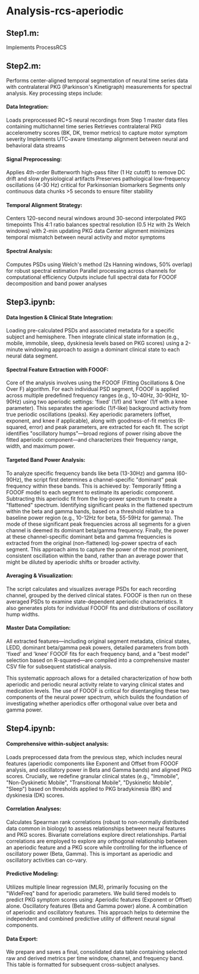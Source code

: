 # Analysis-rcs-aperiodic  

## Step1.m:  
Implements ProcessRCS

## Step2.m:
Performs center-aligned temporal segmentation of neural time series data with contralateral PKG (Parkinson's Kinetigraph) measurements for spectral analysis. Key processing steps include:

#### Data Integration:

Loads preprocessed RC+S neural recordings from Step 1 master data files containing multichannel time series
Retrieves contralateral PKG accelerometry scores (BK, DK, tremor metrics) to capture motor symptom severity
Implements UTC-aware timestamp alignment between neural and behavioral data streams

#### Signal Preprocessing:

Applies 4th-order Butterworth high-pass filter (1 Hz cutoff) to remove DC drift and slow physiological artifacts
Preserves pathological low-frequency oscillations (4-30 Hz) critical for Parkinsonian biomarkers
Segments only continuous data chunks >5 seconds to ensure filter stability

#### Temporal Alignment Strategy:

Centers 120-second neural windows around 30-second interpolated PKG timepoints
This 4:1 ratio balances spectral resolution (0.5 Hz with 2s Welch windows) with 2-min updating PKG data
Center alignment minimizes temporal mismatch between neural activity and motor symptoms

#### Spectral Analysis:

Computes PSDs using Welch's method (2s Hanning windows, 50% overlap) for robust spectral estimation
Parallel processing across channels for computational efficiency
Outputs include full spectral data for FOOOF decomposition and band power analyses

## Step3.ipynb:

#### Data Ingestion & Clinical State Integration: 
Loading pre-calculated PSDs and associated metadata for a specific subject and hemisphere. Then integrate clinical state information (e.g., mobile, immobile, sleep, dyskinesia levels based on PKG scores) using a 2-minute windowing approach to assign a dominant clinical state to each neural data segment.

#### Spectral Feature Extraction with FOOOF:
Core of the analysis involves using the FOOOF (Fitting Oscillations & One Over F) algorithm. For each individual PSD segment, FOOOF is applied across multiple predefined frequency ranges (e.g., 10-40Hz, 30-90Hz, 10-90Hz) using two aperiodic settings: 'fixed' (1/f) and 'knee' (1/f with a knee parameter). This separates the aperiodic (1/f-like) background activity from true periodic oscillations (peaks).
Key aperiodic parameters (offset, exponent, and knee if applicable), along with goodness-of-fit metrics (R-squared, error) and peak parameters, are extracted for each fit.
The script identifies "oscillatory humps"—broad regions of power rising above the fitted aperiodic component—and characterizes their frequency range, width, and maximum power.

#### Targeted Band Power Analysis:
To analyze specific frequency bands like beta (13-30Hz) and gamma (60-90Hz), the script first determines a channel-specific "dominant" peak frequency within these bands. This is achieved by:
            Temporarily fitting a FOOOF model to each segment to estimate its aperiodic component.
            Subtracting this aperiodic fit from the log-power spectrum to create a "flattened" spectrum.
            Identifying significant peaks in the flattened spectrum within the beta and gamma bands, based on a threshold relative to a baseline power region (e.g., 10-12Hz for beta, 55-59Hz for gamma).
            The mode of these significant peak frequencies across all segments for a given channel is deemed its dominant beta/gamma frequency.
        Finally, the power at these channel-specific dominant beta and gamma frequencies is extracted from the original (non-flattened) log-power spectra of each segment. This approach aims to capture the power of the most prominent, consistent oscillation within the band, rather than an average power that might be diluted by aperiodic shifts or broader activity.

#### Averaging & Visualization:
The script calculates and visualizes average PSDs for each recording channel, grouped by the derived clinical states. FOOOF is then run on these averaged PSDs to examine state-dependent aperiodic characteristics.
It also generates plots for individual FOOOF fits and distributions of oscillatory hump widths.

#### Master Data Compilation: 
All extracted features—including original segment metadata, clinical states, LEDD, dominant beta/gamma peak powers, detailed parameters from both 'fixed' and 'knee' FOOOF fits for each frequency band, and a "best model" selection based on R-squared—are compiled into a comprehensive master CSV file for subsequent statistical analysis.

This systematic approach allows for a detailed characterization of how both aperiodic and periodic neural activity relate to varying clinical states and medication levels. The use of FOOOF is critical for disentangling these two components of the neural power spectrum, which builds the foundation of investigating whether aperiodics offer orthogonal value over beta and gamma power.

## Step4.ipynb:

#### Comprehensive within-subject analysis:

Loads preprocessed data from the previous step, which includes neural features (aperiodic components like Exponent and Offset from FOOOF analysis, and oscillatory power in Beta and Gamma bands) and aligned PKG scores.
Crucially, we redefine granular clinical states (e.g., "Immobile", "Non-Dyskinetic Mobile", "Transitional Mobile", "Dyskinetic Mobile", "Sleep") based on thresholds applied to PKG bradykinesia (BK) and dyskinesia (DK) scores.

#### Correlation Analyses:
Calculates Spearman rank correlations (robust to non-normally distributed data common in biology) to assess relationships between neural features and PKG scores.
Bivariate correlations explore direct relationships.
Partial correlations are employed to explore any orthogonal relationship between an aperiodic feature and a PKG score while controlling for the influence of oscillatory power (Beta, Gamma). This is important as aperiodic and oscillatory activities can co-vary.

#### Predictive Modeling:
Utilizes multiple linear regression (MLR), primarily focusing on the "WideFreq" band for aperiodic parameters.
We build tiered models to predict PKG symptom scores using:
            Aperiodic features (Exponent or Offset) alone.
            Oscillatory features (Beta and Gamma power) alone.
            A combination of aperiodic and oscillatory features. This approach helps to determine the independent and combined predictive utility of different neural signal components.

#### Data Export:
We prepare and saves a final, consolidated data table containing selected raw and derived metrics per time window, channel, and frequency band. This table is formatted for subsequent cross-subject analyses.
